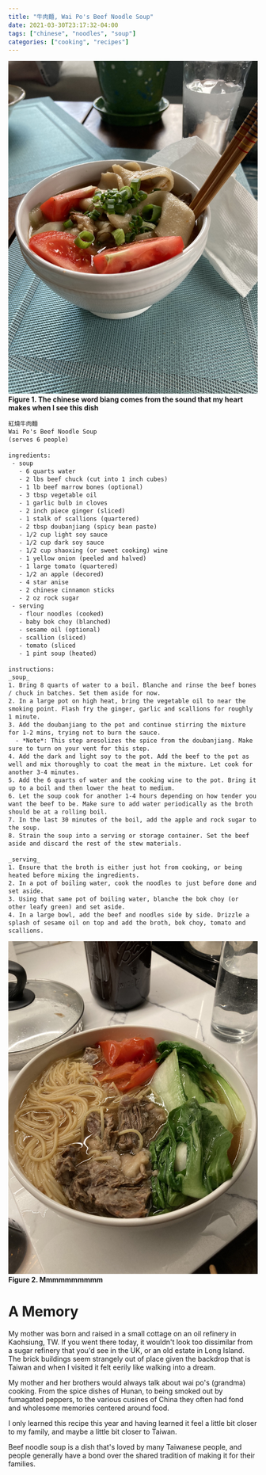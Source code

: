 ```yaml
---
title: "牛肉麵, Wai Po's Beef Noodle Soup"
date: 2021-03-30T23:17:32-04:00
tags: ["chinese", "noodles", "soup"]
categories: ["cooking", "recipes"]
---
```


![Taiwan's treat in brooklyn](/img/beef-noodle-soup-biang.jpg)
**Figure 1. The chinese word biang comes from the sound that my heart makes when I see this dish**

```
紅燒牛肉麵
Wai Po's Beef Noodle Soup
(serves 6 people)

ingredients:
 - soup
   - 6 quarts water
   - 2 lbs beef chuck (cut into 1 inch cubes)
   - 1 lb beef marrow bones (optional)
   - 3 tbsp vegetable oil
   - 1 garlic bulb in cloves
   - 2 inch piece ginger (sliced)
   - 1 stalk of scallions (quartered)
   - 2 tbsp doubanjiang (spicy bean paste)
   - 1/2 cup light soy sauce
   - 1/2 cup dark soy sauce
   - 1/2 cup shaoxing (or sweet cooking) wine
   - 1 yellow onion (peeled and halved)
   - 1 large tomato (quartered)
   - 1/2 an apple (decored)
   - 4 star anise
   - 2 chinese cinnamon sticks
   - 2 oz rock sugar
 - serving
   - flour noodles (cooked)
   - baby bok choy (blanched)
   - sesame oil (optional)
   - scallion (sliced)
   - tomato (sliced
   - 1 pint soup (heated)

instructions:
_soup_
1. Bring 8 quarts of water to a boil. Blanche and rinse the beef bones / chuck in batches. Set them aside for now.
2. In a large pot on high heat, bring the vegetable oil to near the smoking point. Flash fry the ginger, garlic and scallions for roughly 1 minute.
3. Add the doubanjiang to the pot and continue stirring the mixture for 1-2 mins, trying not to burn the sauce.
  - *Note*: This step aresolizes the spice from the doubanjiang. Make sure to turn on your vent for this step.
4. Add the dark and light soy to the pot. Add the beef to the pot as well and mix thoroughly to coat the meat in the mixture. Let cook for another 3-4 minutes.
5. Add the 6 quarts of water and the cooking wine to the pot. Bring it up to a boil and then lower the heat to medium.
6. Let the soup cook for another 1-4 hours depending on how tender you want the beef to be. Make sure to add water periodically as the broth should be at a rolling boil.
7. In the last 30 minutes of the boil, add the apple and rock sugar to the soup.
8. Strain the soup into a serving or storage container. Set the beef aside and discard the rest of the stew materials.

_serving_
1. Ensure that the broth is either just hot from cooking, or being heated before mixing the ingredients.
2. In a pot of boiling water, cook the noodles to just before done and set aside.
3. Using that same pot of boiling water, blanche the bok choy (or other leafy green) and set aside.
4. In a large bowl, add the beef and noodles side by side. Drizzle a splash of sesame oil on top and add the broth, bok choy, tomato and scallions.
```


![With spaghetti](/img/beef-noodle-soup.jpg)
**Figure 2. Mmmmmmmmmm**

# A Memory

My mother was born and raised in a small cottage on an oil refinery in Kaohsiung, TW. If you went there today, it wouldn't look too dissimilar from a sugar refinery that you'd see in the UK, or an old estate in Long Island. The brick buildings seem strangely out of place given the backdrop that is Taiwan and when I visited it felt eerily like walking into a dream.

My mother and her brothers would always talk about wai po's (grandma) cooking. From the spice dishes of Hunan, to being smoked out by fumagated peppers, to the various cusines of China they often had fond and wholesome memories centered around food.

I only learned this recipe this year and having learned it feel a little bit closer to my family, and maybe a little bit closer to Taiwan.

Beef noodle soup is a dish that's loved by many Taiwanese people, and people generally have a bond over the shared tradition of making it for their families.
